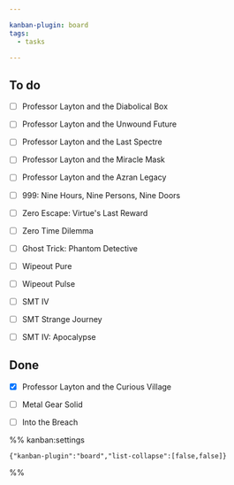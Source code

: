 ```yaml
---

kanban-plugin: board
tags:
  - tasks

---
```


## To do

- [ ] Professor Layton and the Diabolical Box
- [ ] Professor Layton and the Unwound Future
- [ ] Professor Layton and the Last Spectre
- [ ] Professor Layton and the Miracle Mask
- [ ] Professor Layton and the Azran Legacy
- [ ] 999: Nine Hours, Nine Persons, Nine Doors
- [ ] Zero Escape: Virtue's Last Reward
- [ ] Zero Time Dilemma
- [ ] Ghost Trick: Phantom Detective
- [ ] Wipeout Pure
- [ ] Wipeout Pulse
- [ ] SMT IV
- [ ] SMT Strange Journey
- [ ] SMT IV: Apocalypse


## Done

- [x] Professor Layton and the Curious Village
- [ ] Metal Gear Solid
- [ ] Into the Breach




%% kanban:settings
```
{"kanban-plugin":"board","list-collapse":[false,false]}
```
%%